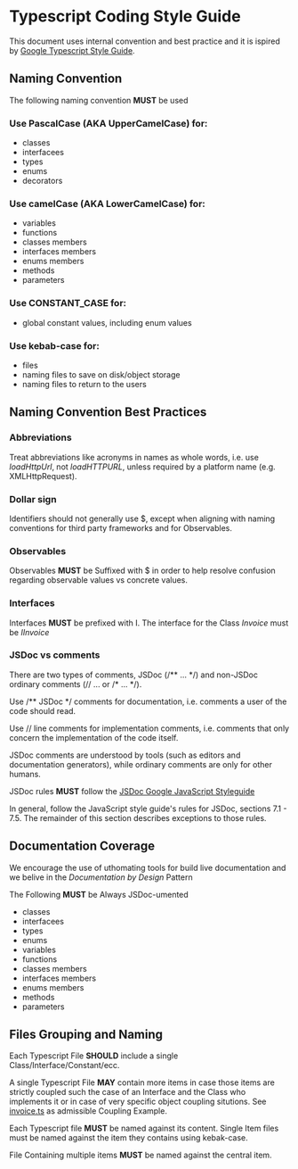 # Typescript Coding Style Guide
This document uses internal convention and best practice and it is ispired by [Google Typescript Style Guide](https://google.github.io/styleguide/jsguide.html).

## Naming Convention
The following naming convention **MUST** be used


### Use PascalCase (AKA UpperCamelCase) for: 
- classes 
- interfacees 
- types   
- enums 
- decorators 


### Use camelCase (AKA LowerCamelCase) for: 
- variables 
- functions 
- classes members 
- interfaces members 
- enums members
- methods 
- parameters

### Use CONSTANT_CASE for:
- global constant values, including enum values

### Use kebab-case for:
- files
- naming files to save on disk/object storage
- naming files to return to the users

## Naming Convention Best Practices

### Abbreviations
Treat abbreviations like acronyms in names as whole words, i.e. use *loadHttpUrl*, not *loadHTTPURL*, unless required by a platform name (e.g. XMLHttpRequest).

### Dollar sign
Identifiers should not generally use $, except when aligning with naming conventions for third party frameworks and for Observables.

### Observables
Observables **MUST** be Suffixed with $ in order to help resolve confusion regarding observable values vs concrete values. 

### Interfaces
Interfaces **MUST** be prefixed with I. The interface for the Class *Invoice* must be *IInvoice*

### JSDoc vs comments
There are two types of comments, JSDoc (/\*\* ... \*/) and non-JSDoc ordinary comments (// ... or /\* ... \*/).

Use /\*\* JSDoc \*/ comments for documentation, i.e. comments a user of the code should read.

Use // line comments for implementation comments, i.e. comments that only concern the implementation of the code itself.

JSDoc comments are understood by tools (such as editors and documentation generators), while ordinary comments are only for other humans.

JSDoc rules **MUST** follow the [JSDoc Google JavaScript Styleguide](https://google.github.io/styleguide/jsguide.html#jsdoc-tags)

In general, follow the JavaScript style guide's rules for JSDoc, sections 7.1 - 7.5. The remainder of this section describes exceptions to those rules.

## Documentation Coverage
We encourage the use of uthomating tools for build live documentation and we belive in the *Documentation by Design* Pattern 

The Following **MUST** be Always JSDoc-umented
- classes 
- interfacees 
- types   
- enums 
- variables 
- functions 
- classes members 
- interfaces members 
- enums members
- methods 
- parameters

## Files Grouping and Naming
Each Typescript File **SHOULD** include a single Class/Interface/Constant/ecc.

A single Typescript File **MAY** contain more items in case those items are strictly coupled such the case of an Interface and the Class who implements it or in case of very specific object coupling situtions. See [invoice.ts](./examples/invoice.ts) as admissible Coupling Example.  

Each Typescript file **MUST** be named against its content. Single Item files must be named against the item they contains using kebak-case.

File Containing multiple items **MUST** be named against the central item. 




